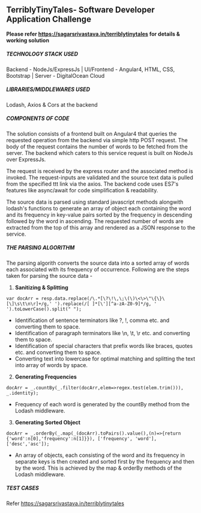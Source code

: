 ## TerriblyTinyTales- Software Developer Application Challenge
**Please refer https://sagarsrivastava.in/terriblytinytales for details & working solution**


##### TECHNOLOGY STACK USED
Backend - NodeJs/ExpressJs | UI/Frontend - Angular4, HTML, CSS, Bootstrap | Server - DigitalOcean Cloud

##### LIBRARIES/MIDDLEWARES USED
Lodash, Axios & Cors at the backend

##### COMPONENTS OF CODE
The solution consists of a frontend built on Angular4 that queries the requested operation from the backend via simple http POST request. The body of the request contains the number of words to be fetched from the server. The backend which caters to this service request is built on NodeJs over ExpressJs.

The request is received by the express router and the associated method is invoked. The request-inputs are validated and the source text data is pulled from the specified ttt link via the axios. The backend code uses ES7's features like async/await for code simplification & readability.

The source data is parsed using standard javascript methods alongwith lodash's functions to generate an array of object each containing the word and its frequency in key-value pairs sorted by the frequency in descending followed by the word in ascending. The requested number of words are extracted from the top of this array and rendered as a JSON response to the service.

##### THE PARSING ALGORITHM

The parsing algorith converts the source data into a sorted array of words each associated with its frequency of occurrence. Following are the steps taken for parsing the source data -

1. **Sanitizing & Splitting**

`var docArr = resp.data.replace(/\.*[\?\!\,\;\(\)\<\>\"\{\}\[\]\s\t\n\r]+/g,' ').replace(/[ ]*[\'][^a-zA-Z0-9]*/g, ' ').toLowerCase().split(" ");`
- Identification of sentence terminators like ?, !, comma etc. and converting them to space.
- Identification of paragraph terminators like \n, \t, \r etc. and converting them to space.
- Identification of special characters that prefix words like braces, quotes etc. and converting them to space.
- Converting text into lowercase for optimal matching and splitting the text into array of words by space.

2. **Generating Frequencies**

`docArr = _.countBy(_.filter(docArr,elem=>regex.test(elem.trim())), _.identity);`
- Frequency of each word is generated by the countBy method from the Lodash middleware.

3. **Generating Sorted Object**

`docArr = _.orderBy(_.map(_(docArr).toPairs().value(),(n)=>{return {'word':n[0],'frequency':n[1]}}), ['frequency', 'word'],['desc','asc']);`
- An array of objects, each consisting of the word and its frequency in separate keys is then created and sorted first by the frequency and then by the word. This is achieved by the map & orderBy methods of the Lodash middleware.

##### TEST CASES
Refer https://sagarsrivastava.in/terriblytinytales
